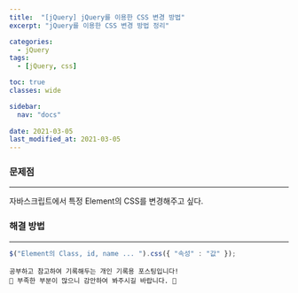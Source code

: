 ```yaml
---
title:  "[jQuery] jQuery를 이용한 CSS 변경 방법"
excerpt: "jQuery를 이용한 CSS 변경 방법 정리"

categories:
  - jQuery
tags:
  - [jQuery, css]

toc: true
classes: wide

sidebar:
  nav: "docs"
 
date: 2021-03-05
last_modified_at: 2021-03-05
---
```


### 문제점
---
자바스크립트에서 특정 Element의 CSS를 변경해주고 싶다.


### 해결 방법
---

```javascript
$("Element의 Class, id, name ... ").css({ "속성" : "값" });
```

```
공부하고 참고하여 기록해두는 개인 기록용 포스팅입니다!
🤔 부족한 부분이 많으니 감안하여 봐주시길 바랍니다. 🤔
```